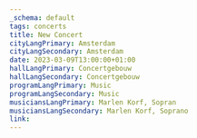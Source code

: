 ```yaml
---
_schema: default
tags: concerts
title: New Concert
cityLangPrimary: Amsterdam
cityLangSecondary: Amsterdam
date: 2023-03-09T13:00:00+01:00
hallLangPrimary: Concertgebouw
hallLangSecondary: Concertgebouw
programLangPrimary: Music
programLangSecondary: Music
musiciansLangPrimary: Marlen Korf, Sopran
musiciansLangSecondary: Marlen Korf, Soprano
link:
---
```

